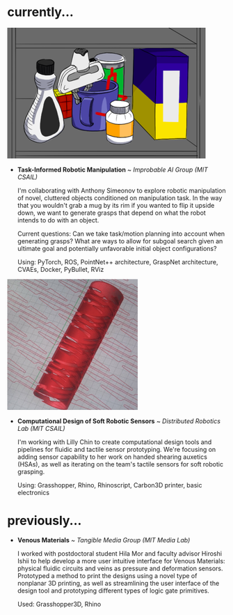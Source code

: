 <link rel="shortcut icon" type="image/x-icon" href="favicon.ico">

# currently...
![Illustration of robot demo](/assets/clutter_demo.png)
- **Task-Informed Robotic Manipulation** ~ _Improbable AI Group (MIT CSAIL)_
    
    I'm collaborating with Anthony Simeonov to explore robotic manipulation of novel, cluttered objects conditioned on manipulation task. In the way that you wouldn't grab a mug by its rim if you wanted to flip it upside down, we want to generate grasps that depend on what the robot intends to do with an object.
    
    Current questions: Can we take task/motion planning into account when generating grasps? What are ways to allow for subgoal search given an ultimate goal and potentially unfavorable initial object configurations?
    
    Using: PyTorch, ROS, PointNet++ architecture, GraspNet architecture, CVAEs, Docker, PyBullet, RViz

<img src='assets/hsa_screencap.jpg' alt='Screenshot of HSA' width='300'>

- **Computational Design of Soft Robotic Sensors** ~ _Distributed Robotics Lab (MIT CSAIL)_
    
    I'm working with Lilly Chin to create computational design tools and pipelines for fluidic and tactile sensor prototyping. We're focusing on adding sensor capability to her work on handed shearing auxetics (HSAs), as well as iterating on the team's tactile sensors for soft robotic grasping.
    
    Using: Grasshopper, Rhino, Rhinoscript, Carbon3D printer, basic electronics

# previously...

- **Venous Materials** ~ _Tangible Media Group (MIT Media Lab)_
    
    I worked with postdoctoral student Hila Mor and faculty advisor Hiroshi Ishii to help develop a more user intuitive interface for Venous Materials: physical fluidic circuits and veins as pressure and deformation sensors. Prototyped a method to print the designs using a novel type of nonplanar 3D printing, as well as streamlining the user interface of the design tool and prototyping different types of logic gate primitives.
    
    Used: Grasshopper3D, Rhino
